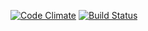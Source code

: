 [![Code Climate](https://codeclimate.com/github/genome/spectacle.png)](https://codeclimate.com/github/genome/spectacle)
[![Build Status](https://travis-ci.org/genome/spectacle.svg)](https://travis-ci.org/genome/spectacle)
